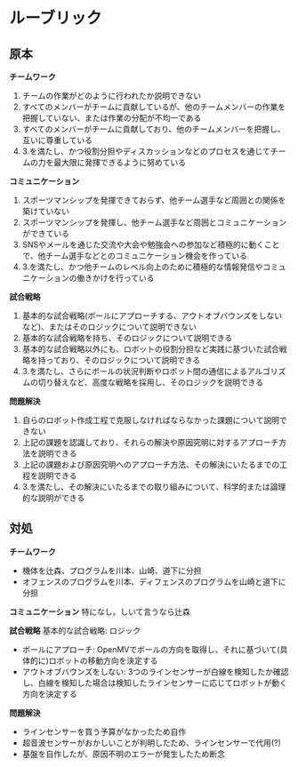 # ルーブリック

## 原本

**チームワーク**
1. チームの作業がどのように行われたか説明できない
2. すべてのメンバーがチームに貢献しているが、他のチームメンバーの作業を把握していない、または作業の分配が不均一である
3. すべてのメンバーがチームに貢献しており、他のチームメンバーを把握し、互いに尊重している
4. 3.を満たし、かつ役割分担やディスカッションなどのプロセスを通じてチームの力を最大限に発揮できるように努めている

**コミュニケーション**
1. スポーツマンシップを発揮できておらず、他チーム選手など周囲との関係を築けていない
2. スポーツマンシップを発揮し、他チーム選手など周囲とコミュニケーションができている
3. SNSやメールを通じた交流や大会や勉強会への参加など積極的に動くことで、他チーム選手などとのコミュニケーション機会を作っている
4. 3.を満たし、かつ他チームのレベル向上のために積極的な情報発信やコミュニケーションの働きかけを行っている

**試合戦略**
1. 基本的な試合戦略(ボールにアプローチする、アウトオブバウンズをしないなど)、またはそのロジックについて説明できない
2. 基本的な試合戦略を持ち、そのロジックについて説明できる
3. 基本的な試合戦略以外にも、ロボットの役割分担など実践に基づいた試合戦略を持っており、そのロジックについて説明できる
4. 3.を満たし、さらにボールの状況判断やロボット間の通信によるアルゴリズムの切り替えなど、高度な戦略を採用し、そのロジックを説明できる

**問題解決**
1. 自らのロボット作成工程で克服しなければならなかった課題について説明できない
2. 上記の課題を認識しており、それらの解決や原因究明に対するアプローチ方法を説明できる
3. 上記の課題および原因究明へのアプローチ方法、その解決にいたるまでの工程を説明できる
4. 3.を満たし、その解決にいたるまでの取り組みについて、科学的または論理的な説明ができる

## 対処

**チームワーク**
- 機体を辻森、プログラムを川本、山崎、道下に分担
- オフェンスのプログラムを川本、ディフェンスのプログラムを山崎と道下に分担

**コミュニケーション**
特になし。しいて言うなら辻森

**試合戦略**
基本的な試合戦略: ロジック
- ボールにアプローチ: OpenMVでボールの方向を取得し、それに基づいて(具体的に)ロボットの移動方向を決定する
- アウトオブバウンズをしない: 3つのラインセンサーが白線を検知したか確認し、白線を検知した場合は検知したラインセンサーに応じてロボットが動く方向を決定する

**問題解決**
- ラインセンサーを買う予算がなかったため自作
- 超音波センサーがおかしいことが判明したため、ラインセンサーで代用(?)
- 基盤を自作したが、原因不明のエラーが発生したため断念
